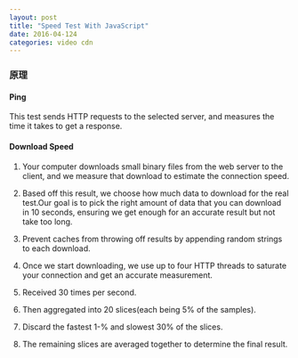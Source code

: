 ```yaml
---
layout: post
title: "Speed Test With JavaScript"
date: 2016-04-124
categories: video cdn
---
```


### 原理

#### Ping

This test sends HTTP requests to the selected server, and measures the time it takes to get a response.

#### Download Speed

1. Your computer downloads small binary files from the web server to the client, and we measure that download to estimate the connection speed.

2. Based off this result, we choose how much data to download for the real test.Our goal is to pick the right amount of data that you can download in 10 seconds, ensuring we get enough for an accurate result but not take too long.

3. Prevent caches from throwing off results by appending random strings to each download.

4. Once we start downloading, we use up to four HTTP threads to saturate your connection and get an accurate measurement.

5. Received 30 times per second.

6. Then aggregated into 20 slices(each being 5% of the samples).

7. Discard the fastest 1-% and slowest 30% of the slices.

8. The remaining slices are averaged together to determine the final result.
